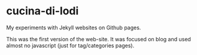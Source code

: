 # cucina-di-lodi
My experiments with Jekyll websites on Github pages.

This was the first version of the web-site. It was focused on blog and used almost no javascript (just for tag/categories pages).
